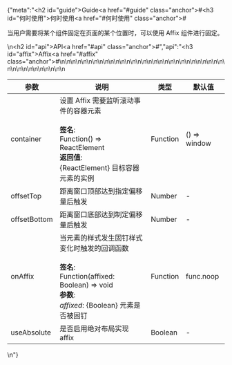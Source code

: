 {"meta":"<h2 id=\"guide\">Guide<a href=\"#guide\" class=\"anchor\">#</a></h2><h3 id=\"&#x4F55;&#x65F6;&#x4F7F;&#x7528;\">&#x4F55;&#x65F6;&#x4F7F;&#x7528;<a href=\"#&#x4F55;&#x65F6;&#x4F7F;&#x7528;\" class=\"anchor\">#</a></h3><p>&#x5F53;&#x7528;&#x6237;&#x9700;&#x8981;&#x5C06;&#x67D0;&#x4E2A;&#x7EC4;&#x4EF6;&#x56FA;&#x5B9A;&#x5728;&#x9875;&#x9762;&#x7684;&#x67D0;&#x4E2A;&#x4F4D;&#x7F6E;&#x65F6;&#xFF0C;&#x53EF;&#x4EE5;&#x4F7F;&#x7528; Affix &#x7EC4;&#x4EF6;&#x8FDB;&#x884C;&#x56FA;&#x5B9A;&#x3002;</p>\n<h2 id=\"api\">API<a href=\"#api\" class=\"anchor\">#</a></h2>","api":"<h3 id=\"affix\">Affix<a href=\"#affix\" class=\"anchor\">#</a></h3><table>\n<thead>\n<tr>\n<th>&#x53C2;&#x6570;</th>\n<th>&#x8BF4;&#x660E;</th>\n<th>&#x7C7B;&#x578B;</th>\n<th>&#x9ED8;&#x8BA4;&#x503C;</th>\n</tr>\n</thead>\n<tbody>\n<tr>\n<td>container</td>\n<td>&#x8BBE;&#x7F6E; Affix &#x9700;&#x8981;&#x76D1;&#x542C;&#x6EDA;&#x52A8;&#x4E8B;&#x4EF6;&#x7684;&#x5BB9;&#x5668;&#x5143;&#x7D20;<br><br><strong>&#x7B7E;&#x540D;</strong>:<br>Function() =&gt; ReactElement<br><strong>&#x8FD4;&#x56DE;&#x503C;</strong>:<br>{ReactElement} &#x76EE;&#x6807;&#x5BB9;&#x5668;&#x5143;&#x7D20;&#x7684;&#x5B9E;&#x4F8B;<br></td>\n<td>Function</td>\n<td>() =&gt; window</td>\n</tr>\n<tr>\n<td>offsetTop</td>\n<td>&#x8DDD;&#x79BB;&#x7A97;&#x53E3;&#x9876;&#x90E8;&#x8FBE;&#x5230;&#x6307;&#x5B9A;&#x504F;&#x79FB;&#x91CF;&#x540E;&#x89E6;&#x53D1;</td>\n<td>Number</td>\n<td>-</td>\n</tr>\n<tr>\n<td>offsetBottom</td>\n<td>&#x8DDD;&#x79BB;&#x7A97;&#x53E3;&#x5E95;&#x90E8;&#x8FBE;&#x5230;&#x5236;&#x5B9A;&#x504F;&#x79FB;&#x91CF;&#x540E;&#x89E6;&#x53D1;</td>\n<td>Number</td>\n<td>-</td>\n</tr>\n<tr>\n<td>onAffix</td>\n<td>&#x5F53;&#x5143;&#x7D20;&#x7684;&#x6837;&#x5F0F;&#x53D1;&#x751F;&#x56FA;&#x9489;&#x6837;&#x5F0F;&#x53D8;&#x5316;&#x65F6;&#x89E6;&#x53D1;&#x7684;&#x56DE;&#x8C03;&#x51FD;&#x6570;<br><br><strong>&#x7B7E;&#x540D;</strong>:<br>Function(affixed: Boolean) =&gt; void<br><strong>&#x53C2;&#x6570;</strong>:<br><em>affixed</em>: {Boolean} &#x5143;&#x7D20;&#x662F;&#x5426;&#x88AB;&#x56FA;&#x9489;</td>\n<td>Function</td>\n<td>func.noop</td>\n</tr>\n<tr>\n<td>useAbsolute</td>\n<td>&#x662F;&#x5426;&#x542F;&#x7528;&#x7EDD;&#x5BF9;&#x5E03;&#x5C40;&#x5B9E;&#x73B0; affix</td>\n<td>Boolean</td>\n<td>-</td>\n</tr>\n</tbody>\n</table>\n"}